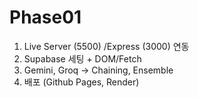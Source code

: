 # Phase01

1. Live Server (5500) /Express (3000) 연동
2. Supabase 세팅 + DOM/Fetch
3. Gemini, Groq -> Chaining, Ensemble
4. 배포 (Github Pages, Render)
